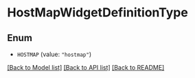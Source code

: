 # HostMapWidgetDefinitionType

## Enum

- `HOSTMAP` (value: `"hostmap"`)

[[Back to Model list]](../README.md#documentation-for-models) [[Back to API list]](../README.md#documentation-for-api-endpoints) [[Back to README]](../README.md)
